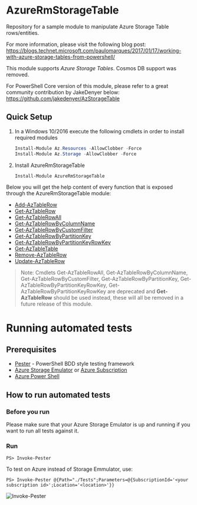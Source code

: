 # AzureRmStorageTable
Repository for a sample module to manipulate Azure Storage Table rows/entities.

For more information, please visit the following blog post:
https://blogs.technet.microsoft.com/paulomarques/2017/01/17/working-with-azure-storage-tables-from-powershell/

This module supports *Azure Storage Tables*. Cosmos DB support was removed.

For PowerShell Core version of this module, please refer to a great community contribution by JakeDenyer below:
https://github.com/jakedenyer/AzStorageTable


## Quick Setup
1. In a Windows 10/2016 execute the following cmdlets in order to install required modules
    ```powershell
    Install-Module Az.Resources -AllowClobber -Force
    Install-Module Az.Storage -AllowClobber -Force
    ```
    
1. Install AzureRmStorageTable
    ```powershell
    Install-Module AzureRmStorageTable
    ```

Below you will get the help content of every function that is exposed through the AzureRmStorageTable module:

* [Add-AzTableRow](docs/Add-AzTableRow.md)
* [Get-AzTableRow](docs/Get-AzTableRow.md)
* [Get-AzTableRowAll](docs/Get-AzTableRowAll.md)
* [Get-AzTableRowByColumnName](docs/Get-AzTableRowByColumnName.md)
* [Get-AzTableRowByCustomFilter](docs/Get-AzTableRowByCustomFilter.md)
* [Get-AzTableRowByPartitionKey](docs/Get-AzTableRowByPartitionKey.md)
* [Get-AzTableRowByPartitionKeyRowKey](docs/Get-AzTableRowByPartitionKeyRowKey.md)
* [Get-AzTableTable](docs/Get-AzTableTable.md)
* [Remove-AzTableRow](docs/Remove-AzTableRow.md)
* [Update-AzTableRow](docs/Update-AzTableRow.md)

> Note: Cmdlets Get-AzTableRowAll, Get-AzTableRowByColumnName, Get-AzTableRowByCustomFilter, Get-AzTableRowByPartitionKey, Get-AzTableRowByPartitionKeyRowKey, Get-AzTableRowByPartitionKeyRowKey are deprecated and **Get-AzTableRow** should be used instead, these will all be removed in a future release of this module.

# Running automated tests

## Prerequisites

* [Pester](https://github.com/pester/Pester) - PowerShell BDD style testing framework
* [Azure Storage Emulator](https://docs.microsoft.com/en-us/azure/storage/storage-use-emulator) or [Azure Subscription](https://azure.microsoft.com/en-us/free/)
* [Azure Power Shell](https://docs.microsoft.com/en-us/powershell/azure/overview)

## How to run automated tests

### Before you run

Please make sure that your Azure Storage Emulator is up and running if you want to run all tests against it.

### Run

```
PS> Invoke-Pester
```

To test on Azure instead of Storage Emmulator, use:

```
PS> Invoke-Pester @{Path="./Tests";Parameters=@{SubscriptionId='<your subscription id>';Location='<location>'}}
```

![Invoke-Pester](AzureRmStorageTable-Pester.gif)
